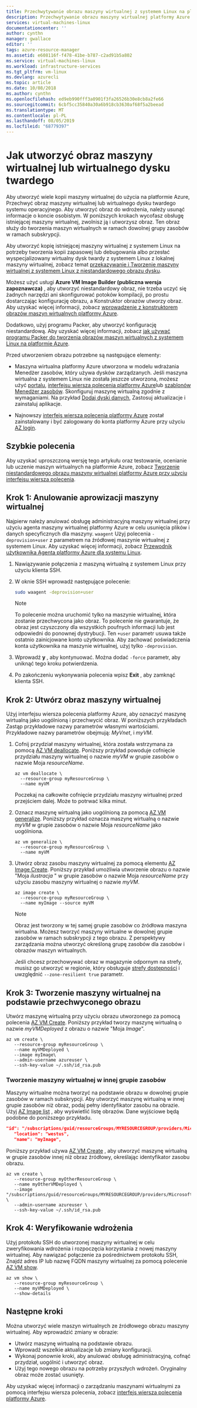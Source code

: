```yaml
---
title: Przechwytywanie obrazu maszyny wirtualnej z systemem Linux na platformie Azure przy użyciu interfejsu wiersza polecenia platformy Azure | Microsoft Docs
description: Przechwytywanie obrazu maszyny wirtualnej platformy Azure do użycia w ramach wdrożeń masowych przy użyciu interfejsu wiersza polecenia platformy Azure.
services: virtual-machines-linux
documentationcenter: ''
author: cynthn
manager: gwallace
editor: ''
tags: azure-resource-manager
ms.assetid: e608116f-f478-41be-b787-c2ad91b5a802
ms.service: virtual-machines-linux
ms.workload: infrastructure-services
ms.tgt_pltfrm: vm-linux
ms.devlang: azurecli
ms.topic: article
ms.date: 10/08/2018
ms.author: cynthn
ms.openlocfilehash: ed9eb990fff3a0901f3fa26526b30e8cb8a2fe66
ms.sourcegitcommit: 6cbf5cc35840a30a6b918cb3630af68f5a2beead
ms.translationtype: MT
ms.contentlocale: pl-PL
ms.lasthandoff: 08/05/2019
ms.locfileid: "68779397"
---
```

# <a name="how-to-create-an-image-of-a-virtual-machine-or-vhd"></a>Jak utworzyć obraz maszyny wirtualnej lub wirtualnego dysku twardego

<!-- generalize, image - extended version of the tutorial-->

Aby utworzyć wiele kopii maszyny wirtualnej do użycia na platformie Azure, Przechwyć obraz maszyny wirtualnej lub wirtualnego dysku twardego systemu operacyjnego. Aby utworzyć obraz do wdrożenia, należy usunąć informacje o koncie osobistym. W poniższych krokach wycofasz obsługę istniejącej maszyny wirtualnej, zwolnisz ją i utworzysz obraz. Ten obraz służy do tworzenia maszyn wirtualnych w ramach dowolnej grupy zasobów w ramach subskrypcji.

Aby utworzyć kopię istniejącej maszyny wirtualnej z systemem Linux na potrzeby tworzenia kopii zapasowej lub debugowania albo przesłać wyspecjalizowany wirtualny dysk twardy z systemem Linux z lokalnej maszyny wirtualnej, zobacz temat [przekazywanie i Tworzenie maszyny wirtualnej z systemem Linux z niestandardowego obrazu dysku](upload-vhd.md).  

Możesz użyć usługi **Azure VM Image Builder (publiczna wersja zapoznawcza)** , aby utworzyć niestandardowy obraz, nie trzeba uczyć się żadnych narzędzi ani skonfigurować potoków kompilacji, po prostu dostarczając konfigurację obrazu, a Konstruktor obrazów utworzy obraz. Aby uzyskać więcej informacji, zobacz [wprowadzenie z konstruktorem obrazów maszyn wirtualnych platformy Azure](https://docs.microsoft.com/azure/virtual-machines/linux/image-builder-overview).

Dodatkowo, użyj programu Packer, aby utworzyć konfigurację niestandardową. Aby uzyskać więcej informacji, zobacz [jak używać programu Packer do tworzenia obrazów maszyn wirtualnych z systemem Linux na platformie Azure](build-image-with-packer.md).

Przed utworzeniem obrazu potrzebne są następujące elementy:

* Maszyna wirtualna platformy Azure utworzona w modelu wdrażania Menedżer zasobów, który używa dysków zarządzanych. Jeśli maszyna wirtualna z systemem Linux nie została jeszcze utworzona, możesz użyć [portalu](quick-create-portal.md), [interfejsu wiersza polecenia platformy Azure](quick-create-cli.md)lub [szablonów Menedżer zasobów](create-ssh-secured-vm-from-template.md). Skonfiguruj maszynę wirtualną zgodnie z wymaganiami. Na przykład [Dodaj dyski danych](add-disk.md), Zastosuj aktualizacje i zainstaluj aplikacje. 

* Najnowszy [interfejs wiersza polecenia platformy Azure](/cli/azure/install-az-cli2) został zainstalowany i być zalogowany do konta platformy Azure przy użyciu [AZ login](/cli/azure/reference-index#az-login).

## <a name="quick-commands"></a>Szybkie polecenia

Aby uzyskać uproszczoną wersję tego artykułu oraz testowanie, ocenianie lub uczenie maszyn wirtualnych na platformie Azure, zobacz [Tworzenie niestandardowego obrazu maszyny wirtualnej platformy Azure przy użyciu interfejsu wiersza polecenia](tutorial-custom-images.md).


## <a name="step-1-deprovision-the-vm"></a>Krok 1: Anulowanie aprowizacji maszyny wirtualnej
Najpierw należy anulować obsługę administracyjną maszyny wirtualnej przy użyciu agenta maszyny wirtualnej platformy Azure w celu usunięcia plików i danych specyficznych dla maszyny. `waagent` Użyj polecenia `-deprovision+user` z parametrem na źródłowej maszynie wirtualnej z systemem Linux. Aby uzyskać więcej informacji, zobacz [Przewodnik użytkownika Agenta platformy Azure dla systemu Linux](../extensions/agent-linux.md).

1. Nawiązywanie połączenia z maszyną wirtualną z systemem Linux przy użyciu klienta SSH.
2. W oknie SSH wprowadź następujące polecenie:
   
    ```bash
    sudo waagent -deprovision+user
    ```
   > [!NOTE]
   > To polecenie można uruchomić tylko na maszynie wirtualnej, która zostanie przechwycona jako obraz. To polecenie nie gwarantuje, że obraz jest czyszczony dla wszystkich poufnych informacji lub jest odpowiedni do ponownej dystrybucji. Ten `+user` parametr usuwa także ostatnio zainicjowane konto użytkownika. Aby zachować poświadczenia konta użytkownika na maszynie wirtualnej, użyj tylko `-deprovision`.
 
3. Wprowadź **y** , aby kontynuować. Można dodać `-force` parametr, aby uniknąć tego kroku potwierdzenia.
4. Po zakończeniu wykonywania polecenia wpisz **Exit** , aby zamknąć klienta SSH.

## <a name="step-2-create-vm-image"></a>Krok 2: Utwórz obraz maszyny wirtualnej
Użyj interfejsu wiersza polecenia platformy Azure, aby oznaczyć maszynę wirtualną jako uogólnioną i przechwycić obraz. W poniższych przykładach Zastąp przykładowe nazwy parametrów własnymi wartościami. Przykładowe nazwy parametrów obejmują: *MyVnet*, i *myVM*.

1. Cofnij przydział maszyny wirtualnej, która została wstrzymana za pomocą [AZ VM deallocate](/cli/azure/vm). Poniższy przykład powoduje cofnięcie przydziału maszyny wirtualnej o nazwie *myVM* w grupie zasobów o nazwie Moja *resourceName*.  
   
    ```azurecli
    az vm deallocate \
      --resource-group myResourceGroup \
      --name myVM
    ```
    
    Poczekaj na całkowite cofnięcie przydziału maszyny wirtualnej przed przejściem dalej. Może to potrwać kilka minut.

2. Oznacz maszynę wirtualną jako uogólnioną za pomocą [AZ VM generalize](/cli/azure/vm). Poniższy przykład oznacza maszynę wirtualną o nazwie *myVM* w grupie zasobów o nazwie Moja *resourceName* jako uogólniona.
   
    ```azurecli
    az vm generalize \
      --resource-group myResourceGroup \
      --name myVM
    ```

3. Utwórz obraz zasobu maszyny wirtualnej za pomocą elementu [AZ Image Create](/cli/azure/image#az-image-create). Poniższy przykład umożliwia utworzenie obrazu o nazwie "Moja *ilustracja* " w grupie zasobów o nazwie Moja *resourceName* przy użyciu zasobu maszyny wirtualnej o nazwie *myVM*.
   
    ```azurecli
    az image create \
      --resource-group myResourceGroup \
      --name myImage --source myVM
    ```
   
   > [!NOTE]
   > Obraz jest tworzony w tej samej grupie zasobów co źródłowa maszyna wirtualna. Możesz tworzyć maszyny wirtualne w dowolnej grupie zasobów w ramach subskrypcji z tego obrazu. Z perspektywy zarządzania można utworzyć określoną grupę zasobów dla zasobów i obrazów maszyn wirtualnych.
   >
   > Jeśli chcesz przechowywać obraz w magazynie odpornym na strefy, musisz go utworzyć w regionie, który obsługuje [strefy dostępności](../../availability-zones/az-overview.md) i uwzględnić `--zone-resilient true` parametr.

## <a name="step-3-create-a-vm-from-the-captured-image"></a>Krok 3: Tworzenie maszyny wirtualnej na podstawie przechwyconego obrazu
Utwórz maszynę wirtualną przy użyciu obrazu utworzonego za pomocą polecenia [AZ VM Create](/cli/azure/vm). Poniższy przykład tworzy maszynę wirtualną o nazwie *myVMDeployed* z obrazu o nazwie "Moja *Image*".

```azurecli
az vm create \
   --resource-group myResourceGroup \
   --name myVMDeployed \
   --image myImage\
   --admin-username azureuser \
   --ssh-key-value ~/.ssh/id_rsa.pub
```

### <a name="creating-the-vm-in-another-resource-group"></a>Tworzenie maszyny wirtualnej w innej grupie zasobów 

Maszyny wirtualne można tworzyć na podstawie obrazu w dowolnej grupie zasobów w ramach subskrypcji. Aby utworzyć maszynę wirtualną w innej grupie zasobów niż obraz, podaj pełny identyfikator zasobu na obrazie. Użyj [AZ Image list](/cli/azure/image#az-image-list) , aby wyświetlić listę obrazów. Dane wyjściowe będą podobne do poniższego przykładu.

```json
"id": "/subscriptions/guid/resourceGroups/MYRESOURCEGROUP/providers/Microsoft.Compute/images/myImage",
   "location": "westus",
   "name": "myImage",
```

Poniższy przykład używa [AZ VM Create](/cli/azure/vm#az-vm-create) , aby utworzyć maszynę wirtualną w grupie zasobów innej niż obraz źródłowy, określając identyfikator zasobu obrazu.

```azurecli
az vm create \
   --resource-group myOtherResourceGroup \
   --name myOtherVMDeployed \
   --image "/subscriptions/guid/resourceGroups/MYRESOURCEGROUP/providers/Microsoft.Compute/images/myImage" \
   --admin-username azureuser \
   --ssh-key-value ~/.ssh/id_rsa.pub
```


## <a name="step-4-verify-the-deployment"></a>Krok 4: Weryfikowanie wdrożenia

Użyj protokołu SSH do utworzonej maszyny wirtualnej w celu zweryfikowania wdrożenia i rozpoczęcia korzystania z nowej maszyny wirtualnej. Aby nawiązać połączenie za pośrednictwem protokołu SSH, Znajdź adres IP lub nazwę FQDN maszyny wirtualnej za pomocą polecenie [AZ VM show](/cli/azure/vm#az-vm-show).

```azurecli
az vm show \
   --resource-group myResourceGroup \
   --name myVMDeployed \
   --show-details
```

## <a name="next-steps"></a>Następne kroki
Można utworzyć wiele maszyn wirtualnych ze źródłowego obrazu maszyny wirtualnej. Aby wprowadzić zmiany w obrazie: 

- Utwórz maszynę wirtualną na podstawie obrazu.
- Wprowadź wszelkie aktualizacje lub zmiany konfiguracji.
- Wykonaj ponownie kroki, aby anulować obsługę administracyjną, cofnąć przydział, uogólnić i utworzyć obraz.
- Użyj tego nowego obrazu na potrzeby przyszłych wdrożeń. Oryginalny obraz może zostać usunięty.

Aby uzyskać więcej informacji o zarządzaniu maszynami wirtualnymi za pomocą interfejsu wiersza polecenia, zobacz [interfejs wiersza polecenia platformy Azure](/cli/azure).
